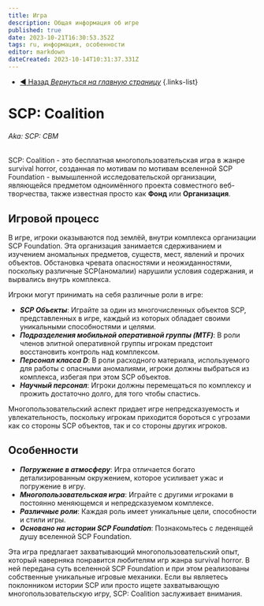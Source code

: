 ```yaml
---
title: Игра
description: Общая информация об игре
published: true
date: 2023-10-21T16:30:53.352Z
tags: ru, информация, особенности
editor: markdown
dateCreated: 2023-10-14T10:31:37.331Z
---
```


- [:arrow_backward: Назад *Вернуться на главную страницу*](/ru/home)
{.links-list}

# SCP: Coalition
###### Aka: SCP: CBM

SCP: Coalition - это бесплатная многопользовательская игра в жанре survival horror, созданная по мотивам по мотивам вселенной SCP Foundation - вымышленной исследовательской организации, являющейся предметом одноимённого проекта совместного веб-творчества, также известная просто как **Фонд** или **Организация**.

## Игровой процесс
В игре, игроки оказываются под землёй, внутри комплекса организации SCP Foundation. Эта организация занимается сдерживанием и изучением аномальных предметов, существ, мест, явлений и прочих объектов. Обстановка чревата опасностями и неожиданностями, поскольку различные SCP(аномалии) нарушили условия содержания, и вырвались внутрь комплекса.

Игроки могут принимать на себя различные роли в игре:
- ***SCP Объекты***: Играйте за один из многочисленных объектов SCP, представленных в игре, каждый из которых обладает своими уникальными способностями и целями.
- ***Подразделения мобильной оперативной группы (MTF)***: В роли членов элитной оперативной группы игрокам предстоит восстановить контроль над комплексом.
- ***Персонал класса D***: В роли расходного материала, используемого для работы с опасными аномалиями, игроки должны выбраться из комплекса, избегая при этом SCP объектов.
- ***Научный персонал***: Игроки должны перемещаться по комплексу и прожить достаточно долго, для того чтобы спастись.

Многопользовательский аспект придает игре непредсказуемость и увлекательность, поскольку игрокам приходится бороться с угрозами как со стороны SCP объектов, так и со стороны других игроков.

## Особенности
- ***Погружение в атмосферу***: Игра отличается богато детализированным окружением, которое усиливает ужас и погружение в игру.
- ***Многопользовательская игра***: Играйте с другими игроками в постоянно меняющемся и непредсказуемом комплексе.
- ***Различные роли***: Каждая роль имеет уникальные цели, способности и стили игры.
- ***Основано на истории SCP Foundation***: Познакомьтесь с леденящей душу вселенной SCP Foundation.

Эта игра предлагает захватывающий многопользовательский опыт, который наверняка понравится любителям игр жанра survival horror. В ней передана суть вселенной SCP Foundation и при этом реализованы собственные уникальные игровые механики. Если вы являетесь поклонником истории SCP или просто ищете захватывающую многопользовательскую игру, SCP: Coalition заслуживает внимания.
